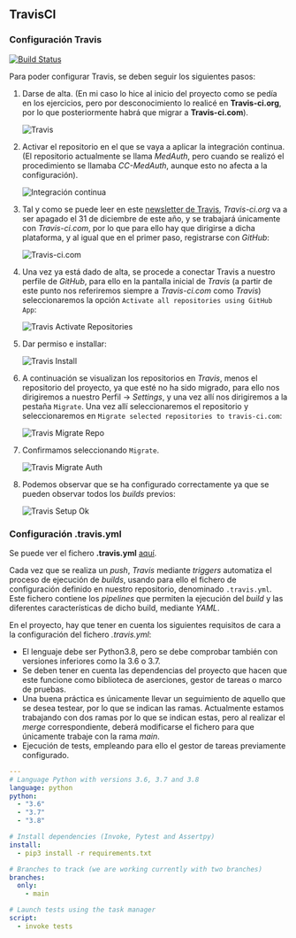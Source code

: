 ## TravisCI

### Configuración Travis 

[![Build Status](https://travis-ci.com/Carlosma7/MedAuth.svg?branch=main)](https://travis-ci.com/Carlosma7/MedAuth)

Para poder configurar Travis, se deben seguir los siguientes pasos:

1. Darse de alta. (En mi caso lo hice al inicio del proyecto como se pedía en los ejercicios, pero por desconocimiento lo realicé en **Travis-ci.org**, por lo que posteriormente habrá que migrar a **Travis-ci.com**).

	![Travis](../img/travis.png "Travis")

2. Activar el repositorio en el que se vaya a aplicar la integración continua. (El repositorio actualmente se llama *MedAuth*, pero cuando se realizó el procedimiento se llamaba *CC-MedAuth*, aunque esto no afecta a la configuración).

	![Integración continua](../img/travis2.png "Integración continua")

3. Tal y como se puede leer en este [newsletter de Travis](https://mailchi.mp/3d439eeb1098/travis-ciorg-is-moving-to-travis-cicom), *Travis-ci.org* va a ser apagado el 31 de diciembre de este año, y se trabajará únicamente con *Travis-ci.com*, por lo que para ello hay que dirigirse a dicha plataforma, y al igual que en el primer paso, registrarse con *GitHub*:

	![Travis-ci.com](../img/travis_com.png "Travis-ci.com")

4. Una vez ya está dado de alta, se procede a conectar Travis a nuestro perfile de *GitHub*, para ello en la pantalla inicial de *Travis* (a partir de este punto nos referiremos siempre a *Travis-ci.com* como *Travis*) seleccionaremos la opción ```Activate all repositories using GitHub App```:

	![Travis Activate Repositories](../img/travis_activate_repos.png "Travis Activate Repositories")

5. Dar permiso e installar:

	![Travis Install](../img/travis_install.png "Travis Install")

6. A continuación se visualizan los repositorios en *Travis*, menos el repositorio del proyecto, ya que esté no ha sido migrado, para ello nos dirigiremos a nuestro Perfil -> *Settings*, y una vez allí nos dirigiremos a la pestaña ```Migrate```. Una vez allí seleccionaremos el repositorio y seleccionaremos en ```Migrate selected repositories to travis-ci.com```:

	![Travis Migrate Repo](../img/travis_migrate_repo.png "Travis Migrate Repo")

7. Confirmamos seleccionando ```Migrate```.

	![Travis Migrate Auth](../img/travis_migrate_auth.png "Travis Migrate Auth")
	
8. Podemos observar que se ha configurado correctamente ya que se pueden observar todos los *builds* previos:

	![Travis Setup Ok](../img/travis_setup_ok.png "Travis Setup Ok")
	
### Configuración .travis.yml

Se puede ver el fichero **.travis.yml** [aquí](https://github.com/Carlosma7/MedAuth/blob/main/.travis.yml).

Cada vez que se realiza un *push*, *Travis* mediante *triggers* automatiza el proceso de ejecución de *builds*, usando para ello el fichero de configuración definido en nuestro repositorio, denominado ```.travis.yml```. Este fichero contiene los *pipelines* que permiten la ejecución del *build* y las diferentes características de dicho build, mediante *YAML*.

En el proyecto, hay que tener en cuenta los siguientes requisitos de cara a la configuración del fichero *.travis.yml*:

* El lenguaje debe ser Python3.8, pero se debe comprobar también con versiones inferiores como la 3.6 o 3.7.
* Se deben tener en cuenta las dependencias del proyecto que hacen que este funcione como biblioteca de aserciones, gestor de tareas o marco de pruebas.
* Una buena práctica es únicamente llevar un seguimiento de aquello que se desea testear, por lo que se indican las ramas. Actualmente estamos trabajando con dos ramas por lo que se indican estas, pero al realizar el *merge* correspondiente, deberá modificarse el fichero para que únicamente trabaje con la rama *main*.
* Ejecución de tests, empleando para ello el gestor de tareas previamente configurado.

```yaml
---
# Language Python with versions 3.6, 3.7 and 3.8
language: python
python:
  - "3.6"
  - "3.7"
  - "3.8"

# Install dependencies (Invoke, Pytest and Assertpy)
install:
  - pip3 install -r requirements.txt

# Branches to track (we are working currently with two branches)
branches:
  only:
    - main

# Launch tests using the task manager
script:
  - invoke tests
```
